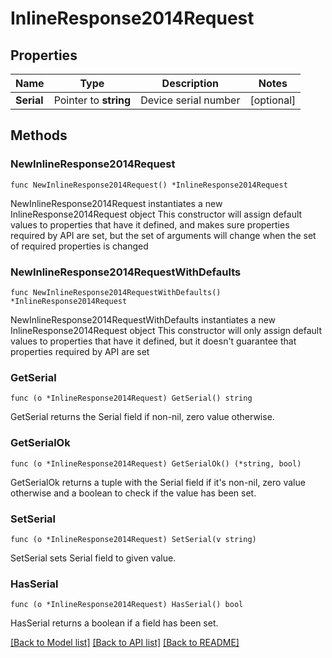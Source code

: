 # InlineResponse2014Request

## Properties

Name | Type | Description | Notes
------------ | ------------- | ------------- | -------------
**Serial** | Pointer to **string** | Device serial number | [optional] 

## Methods

### NewInlineResponse2014Request

`func NewInlineResponse2014Request() *InlineResponse2014Request`

NewInlineResponse2014Request instantiates a new InlineResponse2014Request object
This constructor will assign default values to properties that have it defined,
and makes sure properties required by API are set, but the set of arguments
will change when the set of required properties is changed

### NewInlineResponse2014RequestWithDefaults

`func NewInlineResponse2014RequestWithDefaults() *InlineResponse2014Request`

NewInlineResponse2014RequestWithDefaults instantiates a new InlineResponse2014Request object
This constructor will only assign default values to properties that have it defined,
but it doesn't guarantee that properties required by API are set

### GetSerial

`func (o *InlineResponse2014Request) GetSerial() string`

GetSerial returns the Serial field if non-nil, zero value otherwise.

### GetSerialOk

`func (o *InlineResponse2014Request) GetSerialOk() (*string, bool)`

GetSerialOk returns a tuple with the Serial field if it's non-nil, zero value otherwise
and a boolean to check if the value has been set.

### SetSerial

`func (o *InlineResponse2014Request) SetSerial(v string)`

SetSerial sets Serial field to given value.

### HasSerial

`func (o *InlineResponse2014Request) HasSerial() bool`

HasSerial returns a boolean if a field has been set.


[[Back to Model list]](../README.md#documentation-for-models) [[Back to API list]](../README.md#documentation-for-api-endpoints) [[Back to README]](../README.md)


